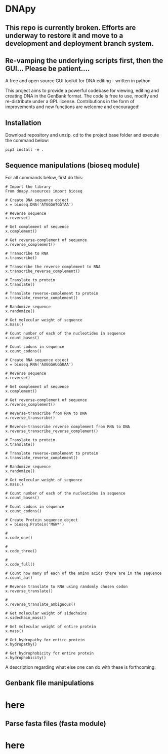 DNApy
=====


## This repo is currently broken. Efforts are underway to restore it and move to a development and deployment branch system.
## Re-vamping the underlying scripts first, then the GUI... Please be patient....

A free and open source GUI toolkit for DNA editing - written in python

This project aims to provide a powerful codebase for viewing, editing and creating DNA in the GenBank format. The code is free to use, modify and re-distribute under a GPL license. Contributions in the form of improvements and new functions are welcome and encouraged!



## Installation
Download repository and unzip. cd to the project base folder and execute the command below:

```
pip3 install -e .
```

## Sequence manipulations (bioseq module)
For all commands below, first do this:

```
# Import the library
From dnapy.resources import bioseq
```


```
# Create DNA sequence object
x = bioseq.DNA('ATGGGATGGTAA')

# Reverse sequence
x.reverse()

# Get complement of sequence
x.complement()

# Get reverse-complement of sequence
x.reverse_complement()

# Transcribe to RNA
x.transcribe()

# Transcribe the reverse complement to RNA
x.transcribe_reverse_complement()

# Translate to protein
x.translate()

# Translate reverse-complement to protein
x.translate_reverse_complement()

# Randomize sequence
x.randomize()

# Get molecular weight of sequence
x.mass()

# Count number of each of the nucleotides in sequence
x.count_bases()

# Count codons in sequence
x.count_codons()
```


```
# Create RNA sequence object
x = bioseq.RNA('AUGGGAUGGUAA')

# Reverse sequence
x.reverse()

# Get complement of sequence
x.complement()

# Get reverse-complement of sequence
x.reverse_complement()

# Reverse-transcribe from RNA to DNA
x.reverse_transcribe()

# Reverse-transcribe reverse complement from RNA to DNA
x.reverse_transcribe_reverse_complement()

# Translate to protein
x.translate()

# Translate reverse-complement to protein
x.translate_reverse_complement()

# Randomize sequence
x.randomize()

# Get molecular weight of sequence
x.mass()

# Count number of each of the nucleotides in sequence
x.count_bases()

# Count codons in sequence
x.count_codons()
```


```
# Create Protein sequence object
x = bioseq.Protein('MGW*')

#
x.code_one()

#
x.code_three()

#
x.code_full()

# Count how many of each of the amino acids there are in the sequence
x.count_aa()

# Reverse translate to RNA using randomly chosen codon
x.reverse_translate()

#
x.reverse_translate_ambiguous()

# Get molecular weight of sidechains
x.sidechain_mass()

# Get molecular weight of entire protein
x.mass()

# Get hydropathy for entire protein
x.hydropathy()

# Get hydrophobicity for entire protein
x.hydrophobicity()

```

A description regarding what else one can do with these is forthcoming.


## Genbank file manipulations
# here


## Parse fasta files (fasta module)
# here
